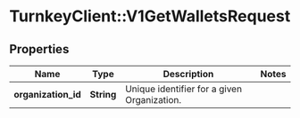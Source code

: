 # TurnkeyClient::V1GetWalletsRequest

## Properties
Name | Type | Description | Notes
------------ | ------------- | ------------- | -------------
**organization_id** | **String** | Unique identifier for a given Organization. | 

